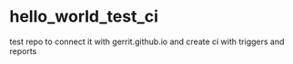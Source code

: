 # hello_world_test_ci
test repo to connect it with gerrit.github.io and create ci with triggers and reports
